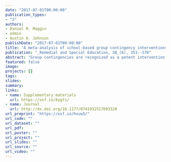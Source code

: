 ```yaml
---
date: "2017-07-01T00:00:00"
publication_types:
- "2"
authors:
- Daniel M. Maggin
- admin
- Austin H. Johnson
publishDate: "2017-07-01T00:00:00"
title: "A meta-analysis of school-based group contingency interventions for students with challenging behavior: An update"
publication: "_Remedial and Special Education, 38_(6), 353--370"
abstract: "Group contingencies are recognized as a potent intervention for addressing challenging student behavior in the classroom, with research reviews supporting the use of this intervention platform going back more than four decades. Over this time period, the field of education has increasingly emphasized the role of research evidence for informing practice, as reflected in the increased use of systematic reviews and meta-analyses. In the current article, we continue this trend by applying recently developed between-case effect size measures and transparent visual analysis procedures to synthesize an up-to-date set of group contingency studies that used single-case designs. Results corroborated recent systematic reviews by indicating that group contingencies are generally effective—particularly for addressing challenging behavior in general education classrooms. However, our review highlights the need for more research on students with disabilities and the need to collect and report information about participants’ functional level."
featured: false
image: 
projects: []
tags: 
slides: 
summary: 
links:
- name: Supplementary materials
  url: https://osf.io/8ygts/
- name: Journal
  url: http://dx.doi.org/10.1177/0741932517693320
url_preprint: "https://osf.io/hvuw5/"
url_code: ""
url_dataset: ""
url_pdf: 
url_poster: ""
url_project: ""
url_slides: ""
url_source: ""
url_video: ""
---
```

